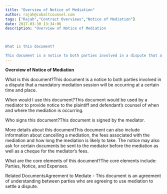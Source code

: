 ```yaml
---
title: "Overview of Notice of Mediation"
author: rajah@cobaltcounsel.com
tags: ["Rajah","Contract Overviews","Notice of Mediation"]
date: 2017-03-30 13:34:06
description: "Overview of Notice of Mediation

 

What is this document?

This document is a notice to both parties involved in a dispute that a mandatory mediation session will be occurring at a certain time and p..."
---
```


**Overview of Notice of Mediation**

 

What is this document?This document is a notice to both parties involved in a dispute that a mandatory mediation session will be occurring at a certain time and place. 

 

When would I use this document?This document would be used by a mediator to provide notice to the plaintiff and defendant’s counsel of when and where the mediation is occurring. 

 

Who signs this document?This document is signed by the mediator. 

 

More details about this documentThis document can also include information about cancelling a mediation, the fees associated with the mediation and how long the mediation is likely to take. The notice may also ask for certain documents be sent to the mediator before the mediation as well as a cheque for the mediator’s fees. 

 

What are the core elements of this document?The core elements include: Parties, Notice, and Expenses.

 

Related DocumentsAgreement to Mediate - This document is an agreement of understanding between parties who are agreeing to use mediation to settle a dispute. 